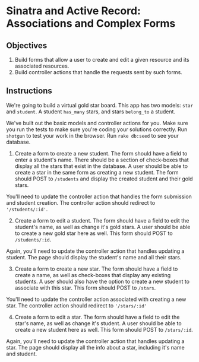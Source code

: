 # Sinatra and Active Record: Associations and Complex Forms

## Objectives

1. Build forms that allow a user to create and edit a given resource and its associated resources. 
2. Build controller actions that handle the requests sent by such forms. 

## Instructions

We're going to build a virtual gold star board. This app has two models: `star` and `student`. A student `has_many` stars, and stars `belong_to` a student.

We've built out the basic models and controller actions for you. Make sure you run the tests to make sure you're coding your solutions correctly. Run `shotgun` to test your work in the browser. Run `rake db:seed` to see your database.

1. Create a form to create a new student. The form should have a field to enter a student's name. There should be a section of check-boxes that display all the stars that exist in the database. A user should be able to create a star in the same form as creating a new student. The form should POST to `/students` and display the created student and their gold stars.

You'll need to update the controller action that handles the form submission and student creation. The controller action should redirect to `'/students/:id'`.

2. Create a form to edit a student. The form should have a field to edit the student's name, as well as change it's gold stars. A user should be able to create a new gold star here as well. This form should POST to `/students/:id`.

Again, you'll need to update the controller action that handles updating a student. The page should display the student's name and all their stars.

3.  Create a form to create a new star. The form should have a field to create a name, as well as check-boxes that display any existing students. A user should also have the option to create a new student to associate with this star. This form should POST to `/stars`.

You'll need to update the controller action associated with creating a new star. The controller action should redirect to `'/stars/:id'`

4. Create a form to edit a star. The form should have a field to edit the star's name, as well as change it's student. A user should be able to create a new student here as well. This form should POST to `/stars/:id`.

Again, you'll need to update the controller action that handles updating a star. The page should display all the info about a star, including it's name and student.